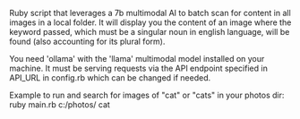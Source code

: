 Ruby script that leverages a 7b multimodal AI to batch scan for content in all images in a local folder. It will display you the content of an image where the keyword passed, which must be a singular noun in english language, will be found (also accounting for its plural form).

You need 'ollama' with the 'llama' multimodal model installed on your machine.
It must be serving requests via the API endpoint specified in API_URL in config.rb which can be changed if needed.

Example to run and search for images of "cat" or "cats" in your photos dir:
ruby main.rb c:/photos/ cat
